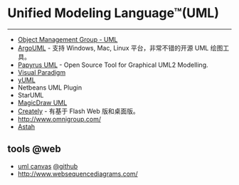 
# Unified Modeling Language™(UML)

----

* [Object Management Group - UML](http://www.uml.org/)
* [ArgoUML](http://argouml.tigris.org/) - 支持 Windows, Mac, Linux 平台，非常不错的开源 UML 绘图工具。
* [Papyrus UML](http://www.papyrusuml.org) - Open Source Tool for Graphical UML2 Modelling.
* [Visual Paradigm](http://www.visual-paradigm.com/)
* [yUML](http://yuml.me)
* Netbeans UML Plugin
* StarUML
* [MagicDraw UML](http://www.nomagic.com/products/magicdraw.html)
* [Creately](http://creately.com/) - 有基于 Flash Web 版和桌面版。
* http://www.omnigroup.com/
* [Astah](http://astah.net/)

## tools @web

* [uml canvas](http://umlcanvas.org/)
    [@github](https://github.com/christophevg/UmlCanvas)
* http://www.websequencediagrams.com/
